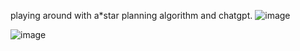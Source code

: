 playing around with a*star planning algorithm and chatgpt.
![image](https://github.com/user-attachments/assets/8fbd519c-7a87-41a3-a27b-5f71242bd72f)

![image](https://github.com/user-attachments/assets/f7a82b2f-38fa-4267-b7b9-cbd783ffcf6f)

